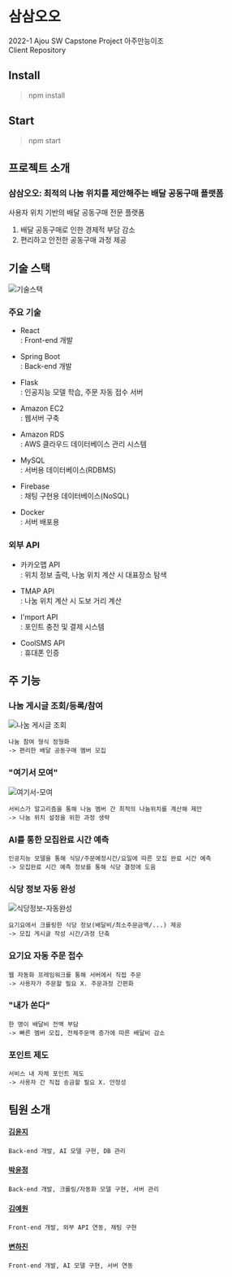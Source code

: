 # 삼삼오오
2022-1 Ajou SW Capstone Project 아주만능이조  
Client Repository  

## Install
> npm install

## Start
> npm start  


## 프로젝트 소개  
### 삼삼오오: 최적의 나눔 위치를 제안해주는 배달 공동구매 플랫폼
사용자 위치 기반의 배달 공동구매 전문 플랫폼  
1) 배달 공동구매로 인한 경제적 부담 감소  
2) 편리하고 안전한 공동구매 과정 제공  

## 기술 스택  
![기술스택](https://user-images.githubusercontent.com/69350945/172059611-6b25ccb7-df13-41c7-934d-67d5116843bd.png)
### 주요 기술
* React  
: Front-end 개발  

* Spring Boot  
: Back-end 개발  

* Flask  
: 인공지능 모델 학습, 주문 자동 접수 서버  

* Amazon EC2  
: 웹서버 구축  

* Amazon RDS  
: AWS 클라우드 데이터베이스 관리 시스템  

* MySQL  
: 서버용 데이터베이스(RDBMS)  

* Firebase  
: 채팅 구현용 데이터베이스(NoSQL)  

* Docker  
: 서버 배포용  

### 외부 API
* 카카오맵 API  
: 위치 정보 출력, 나눔 위치 계산 시 대표장소 탐색  

* TMAP API  
: 나눔 위치 계산 시 도보 거리 계산  

* I'mport API    
: 포인트 충전 및 결제 시스템  

* CoolSMS API  
: 휴대폰 인증  

## 주 기능
### 나눔 게시글 조회/등록/참여
![나눔 게시글 조회](https://user-images.githubusercontent.com/69350945/172060675-65911757-13c0-474f-9093-cb2133e6ad17.png)

    나눔 참여 형식 정형화  
    -> 편리한 배달 공동구매 멤버 모집  

### "여기서 모여"
![여기서-모여](https://user-images.githubusercontent.com/69350945/172060913-86eb2be7-d73e-4e69-a05c-2dc4621af8c8.png)

    서비스가 알고리즘을 통해 나눔 멤버 간 최적의 나눔위치를 계산해 제안  
    -> 나눔 위치 설정을 위한 과정 생략  

### AI를 통한 모집완료 시간 예측
    인공지능 모델을 통해 식당/주문예정시간/요일에 따른 모집 완료 시간 예측  
    -> 모집완료 시간 예측 정보를 통해 식당 결정에 도움  

### 식당 정보 자동 완성
![식당정보-자동완성](https://user-images.githubusercontent.com/69350945/172060916-91adabb9-fa64-4404-80fd-b4e17e9f3706.png)

    요기요에서 크롤링한 식당 정보(배달비/최소주문금액/...) 제공  
    -> 모집 게시글 작성 시간/과정 단축  

### 요기요 자동 주문 접수
    웹 자동화 프레임워크를 통해 서버에서 직접 주문  
    -> 사용자가 주문할 필요 X. 주문과정 간편화  

### "내가 쏜다"
    한 명이 배달비 전액 부담  
    -> 빠른 멤버 모집, 전체주문액 증가에 따른 배달비 감소  

### 포인트 제도
    서비스 내 자체 포인트 제도  
    -> 사용자 간 직접 송금할 필요 X. 안정성  

## 팀원 소개
#### [김윤지](https://github.com/kyunji)
    Back-end 개발, AI 모델 구현, DB 관리  

#### [박윤정](https://github.com/pyj127)
    Back-end 개발, 크롤링/자동화 모델 구현, 서버 관리  

#### [김예원](https://github.com/yeye921)
    Front-end 개발, 외부 API 연동, 채팅 구현    

#### [변하진](https://github.com/ByeonHajin)
    Front-end 개발, AI 모델 구현, 서버 연동    
